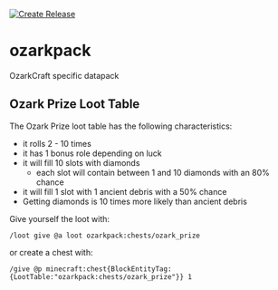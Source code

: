[![Create Release](https://github.com/ozarkcraft/ozarkpack/actions/workflows/main.yml/badge.svg)](https://github.com/ozarkcraft/ozarkpack/actions/workflows/main.yml)

# ozarkpack
OzarkCraft specific datapack

## Ozark Prize Loot Table
The Ozark Prize loot table has the following characteristics:
 * it rolls 2 - 10 times
 * it has 1 bonus role depending on luck
 * it will fill 10 slots with diamonds
   * each slot will contain between 1 and 10 diamonds with an 80% chance
 * it will fill 1 slot with 1 ancient debris with a 50% chance
 * Getting diamonds is 10 times more likely than ancient debris

Give yourself the loot with:
```
/loot give @a loot ozarkpack:chests/ozark_prize
```
or create a chest with:
```
/give @p minecraft:chest{BlockEntityTag:{LootTable:"ozarkpack:chests/ozark_prize"}} 1
```
